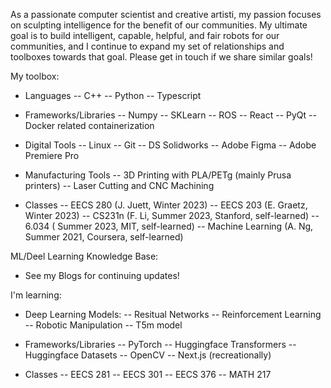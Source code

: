 As a passionate computer scientist and creative artisti, my passion focuses on sculpting intelligence for the benefit of our communities. My ultimate goal is to build intelligent, capable, helpful, and fair robots for our communities, and I continue to expand my set of relationships and toolboxes towards that goal. Please get in touch if we share similar goals!

My toolbox:

- Languages
-- C++
-- Python
-- Typescript

- Frameworks/Libraries
-- Numpy
-- SKLearn
-- ROS
-- React
-- PyQt
-- Docker related containerization

- Digital Tools
-- Linux
-- Git
-- DS Solidworks
-- Adobe Figma
-- Adobe Premiere Pro

- Manufacturing Tools
-- 3D Printing with PLA/PETg (mainly Prusa printers)
-- Laser Cutting and CNC Machining

- Classes
-- EECS 280 (J. Juett, Winter 2023)
-- EECS 203 (E. Graetz, Winter 2023)
-- CS231n (F. Li, Summer 2023, Stanford, self-learned)
-- 6.034 ( Summer 2023, MIT, self-learned)
-- Machine Learning (A. Ng, Summer 2021, Coursera, self-learned)

ML/Deel Learning Knowledge Base:
- See my Blogs for continuing updates! 


I'm learning: 

- Deep Learning Models: 
-- Resitual Networks
-- Reinforcement Learning
-- Robotic Manipulation
-- T5m model

- Frameworks/Libraries
-- PyTorch
-- Huggingface Transformers
-- Huggingface Datasets
-- OpenCV
-- Next.js (recreationally)

- Classes
-- EECS 281
-- EECS 301
-- EECS 376
-- MATH 217